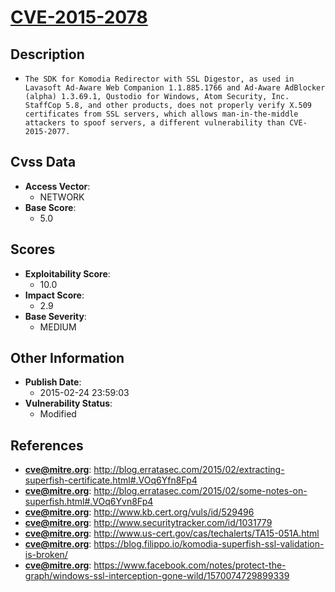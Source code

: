 
# [CVE-2015-2078](http://blog.erratasec.com/2015/02/extracting-superfish-certificate.html#.VOq6Yfn8Fp4)

## Description

- `The SDK for Komodia Redirector with SSL Digestor, as used in Lavasoft Ad-Aware Web Companion 1.1.885.1766 and Ad-Aware AdBlocker (alpha) 1.3.69.1, Qustodio for Windows, Atom Security, Inc. StaffCop 5.8, and other products, does not properly verify X.509 certificates from SSL servers, which allows man-in-the-middle attackers to spoof servers, a different vulnerability than CVE-2015-2077.`

## Cvss Data

- **Access Vector**:
  - NETWORK
- **Base Score**:
  - 5.0

## Scores

- **Exploitability Score**:
  - 10.0
- **Impact Score**:
  - 2.9
- **Base Severity**:
  - MEDIUM

## Other Information

- **Publish Date**:
  - 2015-02-24 23:59:03
- **Vulnerability Status**:
  - Modified

## References

- **cve@mitre.org**: http://blog.erratasec.com/2015/02/extracting-superfish-certificate.html#.VOq6Yfn8Fp4
- **cve@mitre.org**: http://blog.erratasec.com/2015/02/some-notes-on-superfish.html#.VOq6Yvn8Fp4
- **cve@mitre.org**: http://www.kb.cert.org/vuls/id/529496
- **cve@mitre.org**: http://www.securitytracker.com/id/1031779
- **cve@mitre.org**: http://www.us-cert.gov/cas/techalerts/TA15-051A.html
- **cve@mitre.org**: https://blog.filippo.io/komodia-superfish-ssl-validation-is-broken/
- **cve@mitre.org**: https://www.facebook.com/notes/protect-the-graph/windows-ssl-interception-gone-wild/1570074729899339
